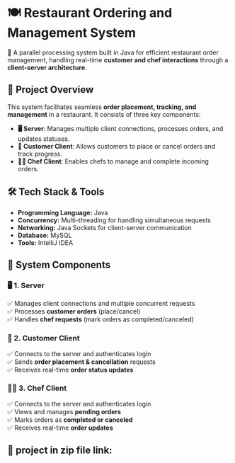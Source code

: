 # 🍽 Restaurant Ordering and Management System  
🚀 A parallel processing system built in Java for efficient restaurant order management, handling real-time 
**customer and chef interactions** through a **client-server architecture**.  

## 📌 Project Overview  
This system facilitates seamless **order placement, tracking, and management** in a restaurant. It consists of three key components:  

- **🖥 Server**: Manages multiple client connections, processes orders, and updates statuses.  
- **👤 Customer Client**: Allows customers to place or cancel orders and track progress.  
- **👨‍🍳 Chef Client**: Enables chefs to manage and complete incoming orders.  

## 🛠 Tech Stack & Tools  
- **Programming Language:** Java  
- **Concurrency:** Multi-threading for handling simultaneous requests  
- **Networking:** Java Sockets for client-server communication  
- **Database:** MySQL  
- **Tools:** IntelliJ IDEA  

## 📌 System Components  

### 🖥 1. Server  
✅ Manages client connections and multiple concurrent requests  
✅ Processes **customer orders** (place/cancel)  
✅ Handles **chef requests** (mark orders as completed/canceled)  

### 👤 2. Customer Client  
✅ Connects to the server and authenticates login  
✅ Sends **order placement & cancellation** requests  
✅ Receives real-time **order status updates**  

### 👨‍🍳 3. Chef Client  
✅ Connects to the server and authenticates login  
✅ Views and manages **pending orders**  
✅ Marks orders as **completed or canceled**  
✅ Receives real-time **order updates**  

## 🚀 project in zip file link:
